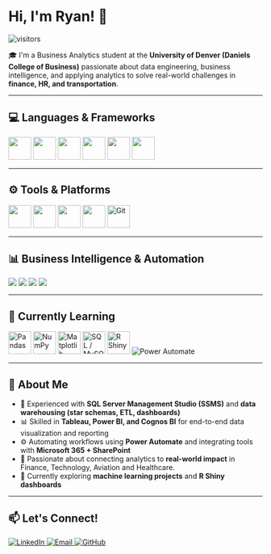 # Hi, I'm Ryan! 👋  
![visitors](https://visitor-badge.laobi.icu/badge?page_id=ryanrucki.profile)

🎓 I'm a Business Analytics student at the **University of Denver (Daniels College of Business)** passionate about data engineering, business intelligence, and applying analytics to solve real-world challenges in **finance, HR, and transportation**.  

---

## 💻 Languages & Frameworks
<p align="left">
  <img src="https://cdn.jsdelivr.net/gh/devicons/devicon/icons/python/python-original.svg" width="45" height="45"/>
  <img src="https://cdn.jsdelivr.net/gh/devicons/devicon/icons/r/r-original.svg" width="45" height="45"/>
  <img src="https://cdn.jsdelivr.net/gh/devicons/devicon/icons/javascript/javascript-original.svg" width="45" height="45"/>
  <img src="https://cdn.jsdelivr.net/gh/devicons/devicon/icons/sqlite/sqlite-original.svg" width="45" height="45"/>
  <img src="https://cdn.jsdelivr.net/gh/devicons/devicon/icons/html5/html5-original.svg" width="45" height="45"/>
  <img src="https://cdn.jsdelivr.net/gh/devicons/devicon/icons/css3/css3-original.svg" width="45" height="45"/>
</p>

---

## ⚙️ Tools & Platforms
<p align="left">
  <img src="https://cdn.jsdelivr.net/gh/devicons/devicon/icons/visualstudio/visualstudio-plain.svg" width="45" height="45"/>
  <img src="https://cdn.jsdelivr.net/gh/devicons/devicon/icons/vscode/vscode-original.svg" width="45" height="45"/>
  <img src="https://cdn.jsdelivr.net/gh/devicons/devicon/icons/mysql/mysql-original.svg" width="45" height="45"/>
  <img src="https://cdn.jsdelivr.net/gh/devicons/devicon/icons/windows8/windows8-original.svg" width="45" height="45"/>
  <img src="https://cdn.jsdelivr.net/gh/devicons/devicon/icons/git/git-original.svg" width="45" height="45" title="Git"/>
</p>

---

## 📊 Business Intelligence & Automation
<p align="left">
  <!-- Tableau -->
  <img src="https://img.shields.io/badge/Tableau-1E1E1E?style=for-the-badge&logo=tableau&logoColor=E97627"/>
  <!-- Power BI -->
  <img src="https://img.shields.io/badge/Power%20BI-1E1E1E?style=for-the-badge&logo=powerbi&logoColor=F2C811"/>
  <!-- Cognos BI -->
  <img src="https://img.shields.io/badge/Cognos%20BI-1E1E1E?style=for-the-badge&logo=ibm&logoColor=0066FF"/>
  <!-- Power Automate -->
  <img src="https://img.shields.io/badge/Power%20Automate-1E1E1E?style=for-the-badge&logo=powerautomate&logoColor=0078D4"/>
</p>

---

## 🧠 Currently Learning
<p align="left">
  <img src="https://cdn.jsdelivr.net/gh/devicons/devicon/icons/pandas/pandas-original.svg" width="45" height="45" title="Pandas"/>
  <img src="https://cdn.jsdelivr.net/gh/devicons/devicon/icons/numpy/numpy-original.svg" width="45" height="45" title="NumPy"/>
  <img src="https://cdn.jsdelivr.net/gh/devicons/devicon/icons/matplotlib/matplotlib-original.svg" width="45" height="45" title="Matplotlib"/>
  <img src="https://cdn.jsdelivr.net/gh/devicons/devicon/icons/mysql/mysql-original.svg" width="45" height="45" title="SQL / MySQL"/>
  <img src="https://www.r-project.org/Rlogo.png" width="45" height="45" title="R Shiny"/>
  <img src="https://img.shields.io/badge/Power%20Automate-1E1E1E?style=for-the-badge&logo=powerautomate&logoColor=0078D4" title="Power Automate"/>
</p>


---

## 🚀 About Me
- 🧮 Experienced with **SQL Server Management Studio (SSMS)** and **data warehousing (star schemas, ETL, dashboards)**  
- 📊 Skilled in **Tableau, Power BI, and Cognos BI** for end-to-end data visualization and reporting  
- ⚙️ Automating workflows using **Power Automate** and integrating tools with **Microsoft 365 + SharePoint**  
- 🤝 Passionate about connecting analytics to **real-world impact** in Finance, Technology, Aviation and Healthcare.  
- 🧠 Currently exploring **machine learning projects** and **R Shiny dashboards**  

---

## 📫 Let's Connect!
<p align="left">
  <a href="https://www.linkedin.com/in/ryanrucki/" target="_blank">
    <img src="https://img.shields.io/badge/LinkedIn-1E1E1E?style=for-the-badge&logo=linkedin&logoColor=0A66C2" alt="LinkedIn"/>
  </a>
  <a href="mailto:ryan.rucki@du.edu" target="_blank">
    <img src="https://img.shields.io/badge/Email-1E1E1E?style=for-the-badge&logo=gmail&logoColor=EA4335" alt="Email"/>
  </a>
  <a href="https://github.com/ryanrucki" target="_blank">
    <img src="https://img.shields.io/badge/GitHub-1E1E1E?style=for-the-badge&logo=github&logoColor=white" alt="GitHub"/>
  </a>
</p>

